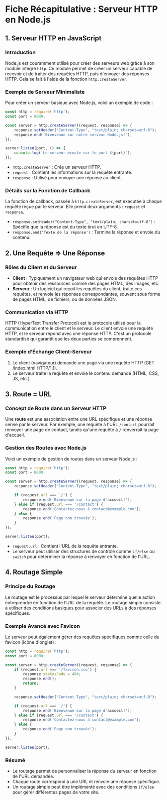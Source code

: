 
# Fiche Récapitulative : Serveur HTTP en Node.js

## 1. Serveur HTTP en JavaScript

### Introduction
Node.js est couramment utilisé pour créer des serveurs web grâce à son module intégré `http`. Ce module permet de créer un serveur capable de recevoir et de traiter des requêtes HTTP, puis d'envoyer des réponses HTTP. Cela se fait à l'aide de la fonction `http.createServer`.

### Exemple de Serveur Minimaliste
Pour créer un serveur basique avec Node.js, voici un exemple de code :
```javascript
const http = require('http');
const port = 8000;

const server = http.createServer((request, response) => {
    response.setHeader("Content-Type", "text/plain; charset=utf-8");
    response.end('Bienvenue sur notre serveur Node.js!');
});

server.listen(port, () => {
    console.log(`Le serveur écoute sur le port ${port}`);
});
```
- `http.createServer` : Crée un serveur HTTP.
- `request` : Contient les informations sur la requête entrante.
- `response` : Utilisé pour envoyer une réponse au client.

### Détails sur la Fonction de Callback
La fonction de callback, passée à `http.createServer`, est exécutée à chaque requête reçue par le serveur. Elle prend deux arguments : `request` et `response`.
- `response.setHeader("Content-Type", "text/plain; charset=utf-8")` : Spécifie que la réponse est du texte brut en UTF-8.
- `response.end('Texte de la réponse')` : Termine la réponse et envoie du contenu.

## 2. Une Requête => Une Réponse

### Rôles du Client et du Serveur
- **Client** : Typiquement un navigateur web qui envoie des requêtes HTTP pour obtenir des ressources comme des pages HTML, des images, etc.
- **Serveur** : Un logiciel qui reçoit les requêtes du client, traite ces requêtes, et renvoie les réponses correspondantes, souvent sous forme de pages HTML, de fichiers, ou de données JSON.

### Communication via HTTP
HTTP (HyperText Transfer Protocol) est le protocole utilisé pour la communication entre le client et le serveur. Le client envoie une requête HTTP, et le serveur répond avec une réponse HTTP. C'est un protocole standardisé qui garantit que les deux parties se comprennent.

### Exemple d’Échange Client-Serveur
1. Le client (navigateur) demande une page via une requête HTTP (GET /index.html HTTP/1.1).
2. Le serveur traite la requête et envoie le contenu demandé (HTML, CSS, JS, etc.).

## 3. Route = URL

### Concept de Route dans un Serveur HTTP
Une **route** est une association entre une URL spécifique et une réponse servie par le serveur. Par exemple, une requête à l'URL `/contact` pourrait renvoyer une page de contact, tandis qu'une requête à `/` renverrait la page d'accueil.

### Gestion des Routes avec Node.js
Voici un exemple de gestion de routes dans un serveur Node.js :
```javascript
const http = require('http');
const port = 8000;

const server = http.createServer((request, response) => {
    response.setHeader("Content-Type", "text/plain; charset=utf-8");

    if (request.url === '/') {
        response.end('Bienvenue sur la page d'accueil!');
    } else if (request.url === '/contact') {
        response.end('Contactez-nous à contact@example.com');
    } else {
        response.end('Page non trouvée');
    }
});

server.listen(port);
```
- `request.url` : Contient l'URL de la requête entrante.
- Le serveur peut utiliser des structures de contrôle comme `if/else` ou `switch` pour déterminer la réponse à renvoyer en fonction de l'URL.

## 4. Routage Simple

### Principe du Routage
Le routage est le processus par lequel le serveur détermine quelle action entreprendre en fonction de l'URL de la requête. Le routage simple consiste à utiliser des conditions basiques pour associer des URLs à des réponses spécifiques.

### Exemple Avancé avec Favicon
Le serveur peut également gérer des requêtes spécifiques comme celle du favicon (icône d'onglet) :
```javascript
const http = require('http');
const port = 8000;

const server = http.createServer((request, response) => {
    if (request.url === '/favicon.ico') {
        response.statusCode = 404;
        response.end();
        return;
    }

    response.setHeader("Content-Type", "text/plain; charset=utf-8");

    if (request.url === '/') {
        response.end('Bienvenue sur la page d'accueil!');
    } else if (request.url === '/contact') {
        response.end('Contactez-nous à contact@example.com');
    } else {
        response.end('Page non trouvée');
    }
});

server.listen(port);
```

### Résumé
- Le routage permet de personnaliser la réponse du serveur en fonction de l'URL demandée.
- Chaque route correspond à une URL et renvoie une réponse spécifique.
- Un routage simple peut être implémenté avec des conditions `if/else` pour gérer différentes pages de votre site.
